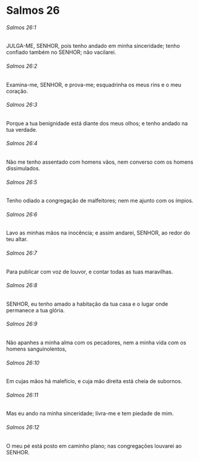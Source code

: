# Salmos 26

###### Salmos 26:1

JULGA-ME, SENHOR, pois tenho andado em minha sinceridade; tenho confiado também no SENHOR; não vacilarei.

###### Salmos 26:2

Examina-me, SENHOR, e prova-me; esquadrinha os meus rins e o meu coração.

###### Salmos 26:3

Porque a tua benignidade está diante dos meus olhos; e tenho andado na tua verdade.

###### Salmos 26:4

Não me tenho assentado com homens vãos, nem converso com os homens dissimulados.

###### Salmos 26:5

Tenho odiado a congregação de malfeitores; nem me ajunto com os ímpios.

###### Salmos 26:6

Lavo as minhas mãos na inocência; e assim andarei, SENHOR, ao redor do teu altar.

###### Salmos 26:7

Para publicar com voz de louvor, e contar todas as tuas maravilhas.

###### Salmos 26:8

SENHOR, eu tenho amado a habitação da tua casa e o lugar onde permanece a tua glória.

###### Salmos 26:9

Não apanhes a minha alma com os pecadores, nem a minha vida com os homens sanguinolentos,

###### Salmos 26:10

Em cujas mãos há malefício, e cuja mão direita está cheia de subornos.

###### Salmos 26:11

Mas eu ando na minha sinceridade; livra-me e tem piedade de mim.

###### Salmos 26:12

O meu pé está posto em caminho plano; nas congregações louvarei ao SENHOR.

